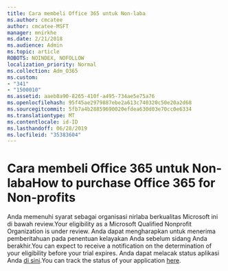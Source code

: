 ```yaml
---
title: Cara membeli Office 365 untuk Non-laba
ms.author: cmcatee
author: cmcatee-MSFT
manager: mnirkhe
ms.date: 2/21/2018
ms.audience: Admin
ms.topic: article
ROBOTS: NOINDEX, NOFOLLOW
localization_priority: Normal
ms.collection: Adm_O365
ms.custom:
- "341"
- "1500010"
ms.assetid: aaeb8a90-8265-410f-a495-734ae5e75a76
ms.openlocfilehash: 95f45ae2979887ebe2a613c740320c50e20a2d68
ms.sourcegitcommit: 5fb7a4b28859690020efdea630d03e70cc0e6334
ms.translationtype: MT
ms.contentlocale: id-ID
ms.lasthandoff: 06/28/2019
ms.locfileid: "35383604"
---
```

# <a name="how-to-purchase-office-365-for-non-profits"></a><span data-ttu-id="f4c96-102">Cara membeli Office 365 untuk Non-laba</span><span class="sxs-lookup"><span data-stu-id="f4c96-102">How to purchase Office 365 for Non-profits</span></span>

<span data-ttu-id="f4c96-103">Anda memenuhi syarat sebagai organisasi nirlaba berkualitas Microsoft ini di bawah review.</span><span class="sxs-lookup"><span data-stu-id="f4c96-103">Your eligibility as a Microsoft Qualified Nonprofit Organization is under review.</span></span> <span data-ttu-id="f4c96-104">Anda dapat mengharapkan untuk menerima pemberitahuan pada penentuan kelayakan Anda sebelum sidang Anda berakhir.</span><span class="sxs-lookup"><span data-stu-id="f4c96-104">You can expect to receive a notification on the determination of your eligibility before your trial expires.</span></span> <span data-ttu-id="f4c96-105">Anda dapat melacak status aplikasi Anda [di sini](http://eligibilityweb.azurewebsites.net/).</span><span class="sxs-lookup"><span data-stu-id="f4c96-105">You can track the status of your application [here](http://eligibilityweb.azurewebsites.net/).</span></span>
  